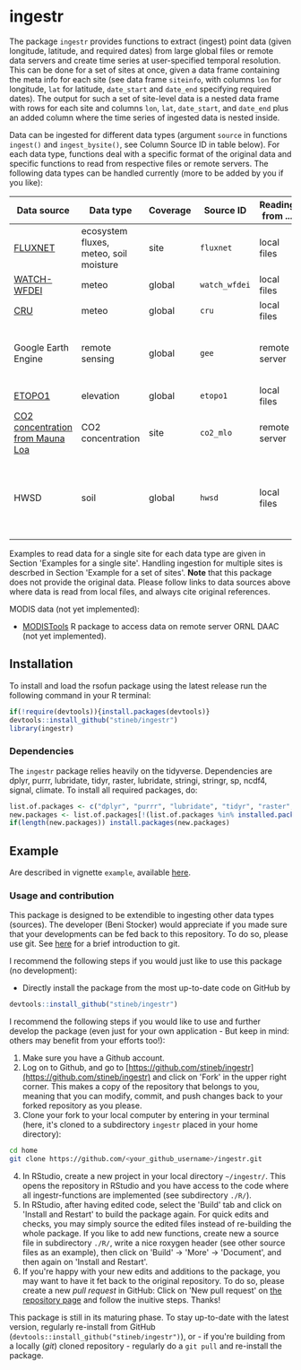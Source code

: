 # ingestr

The package `ingestr` provides functions to extract (ingest) point data (given longitude, latitude, and required dates) from large global files or remote data servers and create time series at user-specified temporal resolution. This can be done for a set of sites at once, given a data frame containing the meta info for each site (see data frame `siteinfo`, with columns `lon` for longitude, `lat` for latitude, `date_start` and `date_end` specifying required dates). The output for such a set of site-level data is a nested data frame with rows for each site and columns `lon`, `lat`, `date_start`, and `date_end` plus an added column where the time series of ingested data is nested inside.

Data can be ingested for different data types (argument `source` in functions `ingest()` and `ingest_bysite()`, see Column Source ID in table below). For each data type, functions deal with a specific format of the original data and specific functions to read from respective files or remote servers. The following data types can be handled currently (more to be added by you if you like):

| Data source                                                                             | Data type                                | Coverage     | Source ID             | Reading from ...               | Remark     |
|-------------------------                                                                |---------------                           |---------     |---------------        | ---                            |---         |
| [FLUXNET](https://fluxnet.fluxdata.org/data/fluxnet2015-dataset/)                       | ecosystem fluxes, meteo, soil moisture   | site         | `fluxnet`             | local files                    |            |
| [WATCH-WFDEI](http://www.eu-watch.org/data_availability)                                | meteo                                    | global       | `watch_wfdei`         | local files                    |            |
| [CRU](https://crudata.uea.ac.uk/cru/data/hrg/)                                          | meteo                                    | global       | `cru`                 | local files                    |            |
| Google Earth Engine                                                                     | remote sensing                           | global       | `gee`                 | remote server                  | using Koen Hufken's [gee_suset](https://khufkens.github.io/gee_subset/) library |
| [ETOPO1](https://www.ngdc.noaa.gov/mgg/global/)                                         | elevation                                | global       | `etopo1`              | local files                    |            |
| [CO2 concentration from Mauna Loa](https://www.esrl.noaa.gov/gmd/ccgg/trends/data.html) | CO2 concentration                        | site         | `co2_mlo`             | remote server                  | using the [climate](https://github.com/bczernecki/climate) R package |
| HWSD                                                                                    | soil                                     | global       | `hwsd`                | local files                    | using an adaption of David Le Bauer's [rhwsd](https://github.com/dlebauer/rhwsd) R package|

Examples to read data for a single site for each data type are given in Section 'Examples for a single site'. Handling ingestion for multiple sites is descrbed in Section 'Example for a set of sites'.
**Note** that this package does not provide the original data. Please follow links to data sources above where data is read from local files, and always cite original references.

MODIS data (not yet implemented):

  - [MODISTools](https://docs.ropensci.org/MODISTools/) R package to access data on remote server ORNL DAAC (not yet implemented).


## Installation

To install and load the rsofun package using the latest release run the following command in your R terminal: 
```r
if(!require(devtools)){install.packages(devtools)}
devtools::install_github("stineb/ingestr")
library(ingestr)
```

### Dependencies

The `ingestr` package relies heavily on the tidyverse. Dependencies are dplyr, purrr, lubridate, tidyr, raster, lubridate, stringi, stringr, sp, ncdf4, signal, climate. To install all required packages, do:
```r
list.of.packages <- c("dplyr", "purrr", "lubridate", "tidyr", "raster", "lubridate", "stringi", "stringr", "sp", "ncdf4", "signal", "climate")
new.packages <- list.of.packages[!(list.of.packages %in% installed.packages()[,"Package"])]
if(length(new.packages)) install.packages(new.packages)
```

## Example

Are described in vignette `example`, available [here](https://rpubs.com/stineb/ingestr). 

### Usage and contribution

This package is designed to be extendible to ingesting other data types (sources). The developer (Beni Stocker) would appreciate if you made sure that your developments can be fed back to this repository. To do so, please use git. See [here](http://rogerdudler.github.io/git-guide/) for a brief introduction to git. 

I recommend the following steps if you would just like to use this package (no development):

- Directly install the package from the most up-to-date code on GitHub by
```r
devtools::install_github("stineb/ingestr")
```

I recommend the following steps if you would like to use and further develop the package (even just for your own application - But keep in mind: others may benefit from your efforts too!):

1. Make sure you have a Github account.
2. Log on to Github, and go to [https://github.com/stineb/ingestr](https://github.com/stineb/ingestr) and click on 'Fork' in the upper right corner. This makes a copy of the repository that belongs to you, meaning that you can modify, commit, and push changes back to your forked repository as you please.
3. Clone your fork to your local computer by entering in your terminal (here, it's cloned to a subdirectory `ingestr` placed in your home directory):
```sh
cd home
git clone https://github.com/<your_github_username>/ingestr.git
```
4. In RStudio, create a new project in your local directory `~/ingestr/`. This opens the repository in RStudio and you have access to the code where all ingestr-functions are implemented (see subdirectory `./R/`).
5. In RStudio, after having edited code, select the 'Build' tab and click on 'Install and Restart' to build the package again. For quick edits and checks, you may simply source the edited files instead of re-building the whole package. If you like to add new functions, create new a source file in subdirectory `./R/`, write a nice roxygen header (see other source files as an example), then click on 'Build' -> 'More' -> 'Document', and then again on 'Install and Restart'.
6. If you're happy with your new edits and additions to the package, you may want to have it fet back to the original repository. To do so, please create a new *pull request* in GitHub: Click on 'New pull request' on [the repository page](https://github.com/stineb/ingestr) and follow the inuitive steps. Thanks!

This package is still in its maturing phase. To stay up-to-date with the latest version, regularly re-install from GitHub (`devtools::install_github("stineb/ingestr")`), or - if you're building from a locally (*git*) cloned repository - regularly do a `git pull` and re-install the package.
